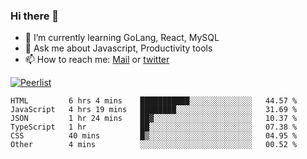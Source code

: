 ### Hi there 👋

- 🌱 I’m currently learning GoLang, React, MySQL
- 💬 Ask me about Javascript, Productivity tools 
- 📫 How to reach me: [Mail](mailto:kvaishak47@gmail.com) or [twitter](https://twitter.com/kvaish4k)

[![Peerlist](https://peerlist-readme-badge.herokuapp.com/api/kvaishak)](https://peerlist.io/kvaishak)

<!--START_SECTION:waka-->

```text
HTML         6 hrs 4 mins    ███████████░░░░░░░░░░░░░░   44.57 %
JavaScript   4 hrs 19 mins   ████████░░░░░░░░░░░░░░░░░   31.69 %
JSON         1 hr 24 mins    ██▓░░░░░░░░░░░░░░░░░░░░░░   10.37 %
TypeScript   1 hr            ██░░░░░░░░░░░░░░░░░░░░░░░   07.38 %
CSS          40 mins         █▒░░░░░░░░░░░░░░░░░░░░░░░   04.95 %
Other        4 mins          ░░░░░░░░░░░░░░░░░░░░░░░░░   00.52 %
```

<!--END_SECTION:waka-->
